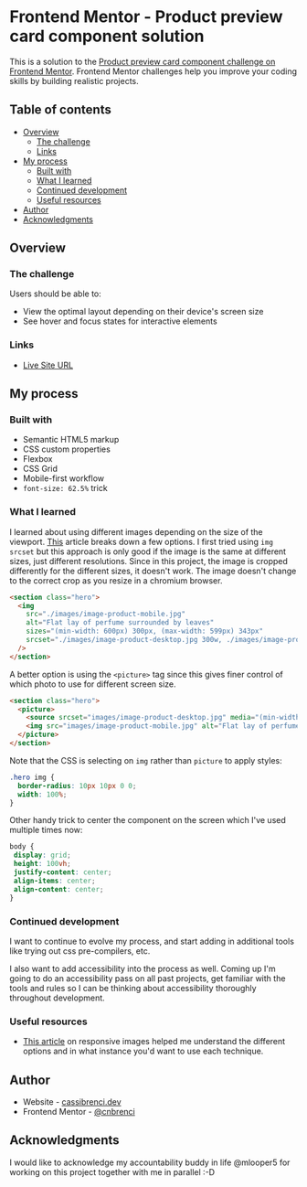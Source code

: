 # Frontend Mentor - Product preview card component solution

This is a solution to the [Product preview card component challenge on Frontend Mentor](https://www.frontendmentor.io/challenges/product-preview-card-component-GO7UmttRfa). Frontend Mentor challenges help you improve your coding skills by building realistic projects. 

## Table of contents

- [Overview](#overview)
  - [The challenge](#the-challenge)
  - [Links](#links)
- [My process](#my-process)
  - [Built with](#built-with)
  - [What I learned](#what-i-learned)
  - [Continued development](#continued-development)
  - [Useful resources](#useful-resources)
- [Author](#author)
- [Acknowledgments](#acknowledgments)

## Overview

### The challenge

Users should be able to:

- View the optimal layout depending on their device's screen size
- See hover and focus states for interactive elements

### Links

<!--todo: when I submit - Solution URL: [Add solution URL here](https://your-solution-url.com) -->
- [Live Site URL](https://cnbrenci.github.io/product-preview-card-component/)

## My process

### Built with

- Semantic HTML5 markup
- CSS custom properties
- Flexbox
- CSS Grid
- Mobile-first workflow
- `font-size: 62.5%` trick

### What I learned

I learned about using different images depending on the size of the viewport.
[This](https://aboutbits.it/blog/2021-08-04-responsive-images) article breaks down a few options.
I first tried using `img` `srcset` but this approach is only good if the image is the same at different sizes, just different resolutions.
Since in this project, the image is cropped differently for the different sizes, it doesn't work. The image doesn't change to 
the correct crop as you resize in a chromium browser. 

```html
<section class="hero">
  <img 
    src="./images/image-product-mobile.jpg" 
    alt="Flat lay of perfume surrounded by leaves" 
    sizes="(min-width: 600px) 300px, (max-width: 599px) 343px"
    srcset="./images/image-product-desktop.jpg 300w, ./images/image-product-mobile.jpg 343w"
  />
</section>
```

A better option is using the `<picture>` tag since this gives finer control of which photo to use for different screen size.

```html
<section class="hero">
  <picture>
    <source srcset="images/image-product-desktop.jpg" media="(min-width: 600px)" />
    <img src="images/image-product-mobile.jpg" alt="Flat lay of perfume surrounded by leaves" />
  </picture>
</section>
```

Note that the CSS is selecting on `img` rather than `picture` to apply styles:

```css
.hero img {
  border-radius: 10px 10px 0 0;
  width: 100%;
}
```

Other handy trick to center the component on the screen which I've used multiple times now: 

 ```css
 body {
  display: grid;
  height: 100vh;
  justify-content: center;
  align-items: center;
  align-content: center;
 }
 ```

### Continued development

I want to continue to evolve my process, and start adding in additional tools like trying out css pre-compilers, etc.

I also want to add accessibility into the process as well. Coming up I'm going to do an accessibility pass on all past projects, get familiar with the tools and rules so I can be thinking about accessibility thoroughly throughout development.

### Useful resources

- [This article](https://aboutbits.it/blog/2021-08-04-responsive-images) on responsive images helped me understand the different options and in what instance you'd want to use each technique.

## Author

- Website - [cassibrenci.dev](https://www.cassibrenci.dev)
- Frontend Mentor - [@cnbrenci](https://www.frontendmentor.io/profile/cnbrenci)

## Acknowledgments

I would like to acknowledge my accountability buddy in life @mlooper5 for working on this project together with me in parallel :-D 